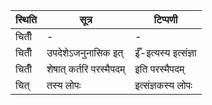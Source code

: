 | स्थिति | सूत्र | टिप्पणी |
| ----- | ------- | ------ |
| चितीँ | - | - |
| चितीँ | उपदेशेऽजनुनासिक इत् | ईँ-इत्यस्य इत्संज्ञा |
| चितीँ | शेषात् कर्तरि परस्मैपदम् | इति परस्मैपदम् |
| चित् | तस्य लोपः | इत्संज्ञकस्य लोपः |
